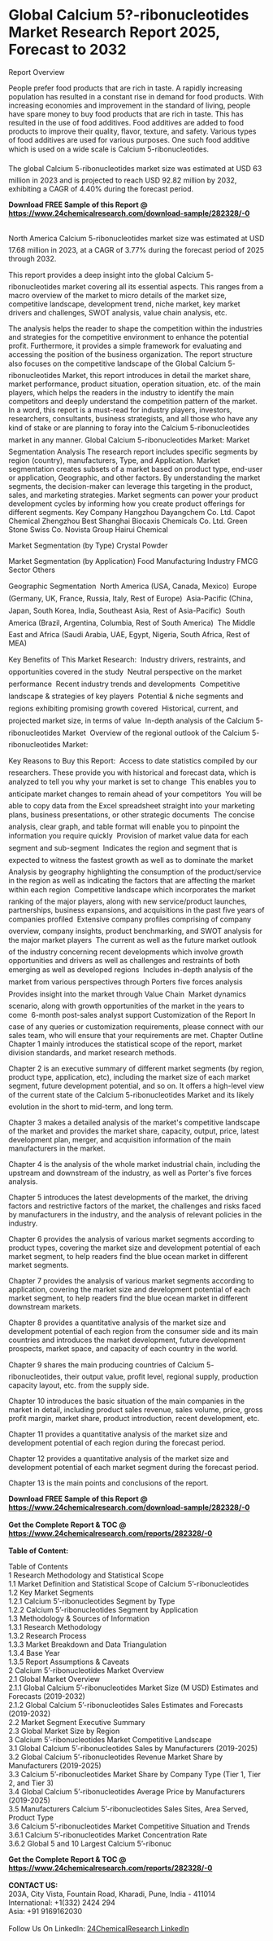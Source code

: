 <h1>Global Calcium 5?-ribonucleotides Market Research Report 2025, Forecast to 2032</h1><p>Report Overview</p><p>
People prefer food products that are rich in taste. A rapidly increasing population has resulted in a constant rise in demand for food products. With increasing economies and improvement in the standard of living, people have spare money to buy food products that are rich in taste. This has resulted in the use of food additives. Food additives are added to food products to improve their quality, flavor, texture, and safety. Various types of food additives are used for various purposes. One such food additive which is used on a wide scale is Calcium 5-ribonucleotides.</p><p>
The global Calcium 5-ribonucleotides market size was estimated at USD 63 million in 2023 and is projected to reach USD 92.82 million by 2032, exhibiting a CAGR of 4.40% during the forecast period.</p><div><b>Download FREE Sample of this Report @ 
            <a href="https://www.24chemicalresearch.com/download-sample/282328/-0">
            https://www.24chemicalresearch.com/download-sample/282328/-0</a></b></div><br><p>
North America Calcium 5-ribonucleotides market size was estimated at USD 17.68 million in 2023, at a CAGR of 3.77% during the forecast period of 2025 through 2032.</p><p>
This report provides a deep insight into the global Calcium 5-ribonucleotides market covering all its essential aspects. This ranges from a macro overview of the market to micro details of the market size, competitive landscape, development trend, niche market, key market drivers and challenges, SWOT analysis, value chain analysis, etc.</p><p>
The analysis helps the reader to shape the competition within the industries and strategies for the competitive environment to enhance the potential profit. Furthermore, it provides a simple framework for evaluating and accessing the position of the business organization. The report structure also focuses on the competitive landscape of the Global Calcium 5-ribonucleotides Market, this report introduces in detail the market share, market performance, product situation, operation situation, etc. of the main players, which helps the readers in the industry to identify the main competitors and deeply understand the competition pattern of the market.
In a word, this report is a must-read for industry players, investors, researchers, consultants, business strategists, and all those who have any kind of stake or are planning to foray into the Calcium 5-ribonucleotides market in any manner.
Global Calcium 5-ribonucleotides Market: Market Segmentation Analysis
The research report includes specific segments by region (country), manufacturers, Type, and Application. Market segmentation creates subsets of a market based on product type, end-user or application, Geographic, and other factors. By understanding the market segments, the decision-maker can leverage this targeting in the product, sales, and marketing strategies. Market segments can power your product development cycles by informing how you create product offerings for different segments.
Key Company
Hangzhou Dayangchem Co. Ltd.
Capot Chemical
Zhengzhou Best
Shanghai Biocaxis Chemicals Co.
Ltd.
Green Stone Swiss Co.
Novista Group
Hairui Chemical</p><p>
Market Segmentation (by Type)
Crystal
Powder</p><p>
Market Segmentation (by Application)
Food Manufacturing Industry
FMCG Sector
Others</p><p>
Geographic Segmentation
 North America (USA, Canada, Mexico)
 Europe (Germany, UK, France, Russia, Italy, Rest of Europe)
 Asia-Pacific (China, Japan, South Korea, India, Southeast Asia, Rest of Asia-Pacific)
 South America (Brazil, Argentina, Columbia, Rest of South America)
 The Middle East and Africa (Saudi Arabia, UAE, Egypt, Nigeria, South Africa, Rest of MEA)</p><p>
Key Benefits of This Market Research:
 Industry drivers, restraints, and opportunities covered in the study
 Neutral perspective on the market performance
 Recent industry trends and developments
 Competitive landscape &amp; strategies of key players
 Potential &amp; niche segments and regions exhibiting promising growth covered
 Historical, current, and projected market size, in terms of value
 In-depth analysis of the Calcium 5-ribonucleotides Market
 Overview of the regional outlook of the Calcium 5-ribonucleotides Market:</p><p>
Key Reasons to Buy this Report:
 Access to date statistics compiled by our researchers. These provide you with historical and forecast data, which is analyzed to tell you why your market is set to change
 This enables you to anticipate market changes to remain ahead of your competitors
 You will be able to copy data from the Excel spreadsheet straight into your marketing plans, business presentations, or other strategic documents
 The concise analysis, clear graph, and table format will enable you to pinpoint the information you require quickly
 Provision of market value data for each segment and sub-segment
 Indicates the region and segment that is expected to witness the fastest growth as well as to dominate the market
 Analysis by geography highlighting the consumption of the product/service in the region as well as indicating the factors that are affecting the market within each region
 Competitive landscape which incorporates the market ranking of the major players, along with new service/product launches, partnerships, business expansions, and acquisitions in the past five years of companies profiled
 Extensive company profiles comprising of company overview, company insights, product benchmarking, and SWOT analysis for the major market players
 The current as well as the future market outlook of the industry concerning recent developments which involve growth opportunities and drivers as well as challenges and restraints of both emerging as well as developed regions
 Includes in-depth analysis of the market from various perspectives through Porters five forces analysis
 Provides insight into the market through Value Chain
 Market dynamics scenario, along with growth opportunities of the market in the years to come
 6-month post-sales analyst support
Customization of the Report
In case of any queries or customization requirements, please connect with our sales team, who will ensure that your requirements are met.
Chapter Outline
Chapter 1 mainly introduces the statistical scope of the report, market division standards, and market research methods.</p><p>
Chapter 2 is an executive summary of different market segments (by region, product type, application, etc), including the market size of each market segment, future development potential, and so on. It offers a high-level view of the current state of the Calcium 5-ribonucleotides Market and its likely evolution in the short to mid-term, and long term.</p><p>
Chapter 3 makes a detailed analysis of the market's competitive landscape of the market and provides the market share, capacity, output, price, latest development plan, merger, and acquisition information of the main manufacturers in the market.</p><p>
Chapter 4 is the analysis of the whole market industrial chain, including the upstream and downstream of the industry, as well as Porter's five forces analysis.</p><p>
Chapter 5 introduces the latest developments of the market, the driving factors and restrictive factors of the market, the challenges and risks faced by manufacturers in the industry, and the analysis of relevant policies in the industry.</p><p>
Chapter 6 provides the analysis of various market segments according to product types, covering the market size and development potential of each market segment, to help readers find the blue ocean market in different market segments.</p><p>
Chapter 7 provides the analysis of various market segments according to application, covering the market size and development potential of each market segment, to help readers find the blue ocean market in different downstream markets.</p><p>
Chapter 8 provides a quantitative analysis of the market size and development potential of each region from the consumer side and its main countries and introduces the market development, future development prospects, market space, and capacity of each country in the world.</p><p>
Chapter 9 shares the main producing countries of Calcium 5-ribonucleotides, their output value, profit level, regional supply, production capacity layout, etc. from the supply side.</p><p>
Chapter 10 introduces the basic situation of the main companies in the market in detail, including product sales revenue, sales volume, price, gross profit margin, market share, product introduction, recent development, etc.</p><p>
Chapter 11 provides a quantitative analysis of the market size and development potential of each region during the forecast period.</p><p>
Chapter 12 provides a quantitative analysis of the market size and development potential of each market segment during the forecast period.</p><p>
Chapter 13 is the main points and conclusions of the report.</p><p>
</p><div><b>Download FREE Sample of this Report @ 
            <a href="https://www.24chemicalresearch.com/download-sample/282328/-0">
            https://www.24chemicalresearch.com/download-sample/282328/-0</a></b></div><br><div><b>Get the Complete Report & TOC @ 
            <a href="https://www.24chemicalresearch.com/reports/282328/-0">
            https://www.24chemicalresearch.com/reports/282328/-0</a></b></div><br>
            <b>Table of Content:</b><p>Table of Contents<br />
1 Research Methodology and Statistical Scope<br />
1.1 Market Definition and Statistical Scope of Calcium 5&#146;-ribonucleotides<br />
1.2 Key Market Segments<br />
1.2.1 Calcium 5&#146;-ribonucleotides Segment by Type<br />
1.2.2 Calcium 5&#146;-ribonucleotides Segment by Application<br />
1.3 Methodology & Sources of Information<br />
1.3.1 Research Methodology<br />
1.3.2 Research Process<br />
1.3.3 Market Breakdown and Data Triangulation<br />
1.3.4 Base Year<br />
1.3.5 Report Assumptions & Caveats<br />
2 Calcium 5&#146;-ribonucleotides Market Overview<br />
2.1 Global Market Overview<br />
2.1.1 Global Calcium 5&#146;-ribonucleotides Market Size (M USD) Estimates and Forecasts (2019-2032)<br />
2.1.2 Global Calcium 5&#146;-ribonucleotides Sales Estimates and Forecasts (2019-2032)<br />
2.2 Market Segment Executive Summary<br />
2.3 Global Market Size by Region<br />
3 Calcium 5&#146;-ribonucleotides Market Competitive Landscape<br />
3.1 Global Calcium 5&#146;-ribonucleotides Sales by Manufacturers (2019-2025)<br />
3.2 Global Calcium 5&#146;-ribonucleotides Revenue Market Share by Manufacturers (2019-2025)<br />
3.3 Calcium 5&#146;-ribonucleotides Market Share by Company Type (Tier 1, Tier 2, and Tier 3)<br />
3.4 Global Calcium 5&#146;-ribonucleotides Average Price by Manufacturers (2019-2025)<br />
3.5 Manufacturers Calcium 5&#146;-ribonucleotides Sales Sites, Area Served, Product Type<br />
3.6 Calcium 5&#146;-ribonucleotides Market Competitive Situation and Trends<br />
3.6.1 Calcium 5&#146;-ribonucleotides Market Concentration Rate<br />
3.6.2 Global 5 and 10 Largest Calcium 5&#146;-ribonuc</p><div><b>Get the Complete Report & TOC @ 
            <a href="https://www.24chemicalresearch.com/reports/282328/-0">
            https://www.24chemicalresearch.com/reports/282328/-0</a></b></div><br><b>CONTACT US:</b><br>
            203A, City Vista, Fountain Road, Kharadi, Pune, India - 411014<br>
            International: +1(332) 2424 294<br>
            Asia: +91 9169162030 <br><br>
            Follow Us On LinkedIn: <a href="https://www.linkedin.com/company/24chemicalresearch/">24ChemicalResearch LinkedIn</a>